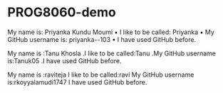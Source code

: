 # PROG8060-demo


My name is: Priyanka Kundu Moumi
▪ I like to be called: Priyanka
▪ My GitHub username is: priyanka--103
▪ I have used GitHub before.

My name is :Tanu Khosla
.I like to be called:Tanu
.My GitHub username is:Tanuk05
.I have used GitHub before.

My name is :raviteja
I like to be called:ravi
My GitHub username is:rkoyyalamudi1747
I have used GitHub before.
